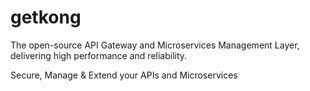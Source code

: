 # getkong 

The open-source API Gateway and Microservices Management Layer, delivering high performance and reliability.

Secure, Manage & Extend your APIs and Microservices

